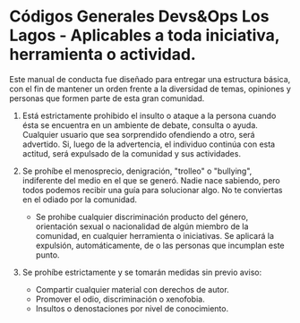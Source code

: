Códigos Generales Devs&Ops Los Lagos - Aplicables a toda iniciativa, herramienta o actividad.
============

Este manual de conducta fue diseñado para entregar una estructura básica, con el fin de mantener un orden frente a la diversidad de temas, opiniones y personas que formen parte de esta gran comunidad.

 1. Está estrictamente prohibido el insulto o ataque a la persona cuando ésta se encuentra en un ambiente de debate, consulta o ayuda. Cualquier usuario que sea sorprendido ofendiendo a otro, será advertido. Si, luego de la advertencia, el individuo continúa con esta actitud, será expulsado de la comunidad y sus actividades.
 
 2. Se prohíbe el menosprecio, denigración, "trolleo" o "bullying", indiferente del medio en el que se generó. Nadie nace sabiendo, pero todos podemos recibir una guía para solucionar algo. No te conviertas en el odiado por la comunidad. 

	 -  Se prohibe cualquier discriminación producto del género, orientación sexual o nacionalidad de algún miembro de la comunidad, en cualquier herramienta o iniciativas. Se aplicará la expulsión, automáticamente, de o las personas que incumplan este punto.
 
  
 3. Se prohíbe estrictamente y se tomarán medidas sin previo aviso:
	 -    Compartir cualquier material con derechos de autor.
       -   Promover el odio, discriminación o xenofobia.
       -   Insultos o denostaciones por nivel de conocimiento.
 

	 
	 

